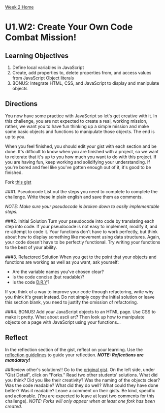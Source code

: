 [Week 2 Home](week_2)

# U1.W2: Create Your Own Code Combat Mission!

## Learning Objectives
1. Define local variables in JavaScript
2. Create, add properties to, delete properties from, and access values from JavaScript Object literals
3. BONUS: Integrate HTML, CSS, and JavaScript to display and manipulate objects


## Directions
You now have some practice with JavaScript so let's get creative with it. In this challenge, you are not expected to create a real, working mission, rather, we want you to have fun thinking up a simple mission and make some basic objects and functions to manipulate those objects. The end is up to you. 

When you feel finished, you should edit your gist with each section and be done. It's difficult to know when you are finished with a project, so we want to reiterate that it's up to you how much you want to do with this project. If you are having fun, keep working and solidifying your understanding. If you're bored and feel like you've gotten enough out of it, it's good to be finished. 

Fork [this gist](https://gist.github.com/dbc-challenges/4754e5cac0d2e33b1f95)

###1. Pseudocode
List out the steps you need to complete to complete the challenge.  Write these in plain english and save them as comments. 

*NOTE: Make sure your pseudocode is broken down to easily implementable steps.*

###2. Initial Solution
Turn your pseudocode into code by translating each step into code. If your pseudocode is not easy to implement, modify it, and re-attempt to code it. Your functions don't have to work perfectly, but think about how to display something like movement using data structures. Again, your code doesn't have to be perfectly functional. Try writing your functions to the best of your ability. 

###3. Refactored Solution
When you get to the point that your objects and functions are working as well as you want, ask yourself:
- Are the variable names you've chosen clear?
- Is the code concise (but readable)?
- Is the code [D.R.Y](http://programmer.97things.oreilly.com/wiki/index.php/Don't_Repeat_Yourself)? 

If you think of a way to improve your code through refactoring, write why you think it's great instead. Do not simply copy the initial solution or leave this section blank, you need to justify the omission of refactoring.

###4. BONUS!
Add your JavaScript objects to an HTML page. Use CSS to make it pretty. What about ascii art? Then look up how to manipulate objects on a page with JavaScript using your functions...

## Reflect
In the reflection section of the gist, reflect on your learning. Use the [reflection guidelines](reflection_guidelines.md) to guide your reflection. ***NOTE: Reflections are mandatory!***


##Review other's solutions!!
Go to the [original gist](https://gist.github.com/dbc-challenges/4754e5cac0d2e33b1f95). On the left side, under "Gist Detail", click on "Forks." Read two other students' solutions. What did you think? Did you like their creativity? Was the naming of the objects clear? Was the code readable? What did they do well? What could they have done better? Was it readable? Leave a comment on their gists. Be kind, specific and actionable. (You are expected to leave at least two comments for this challenge). *NOTE: Forks will only appear when at least one fork has been created.* 

